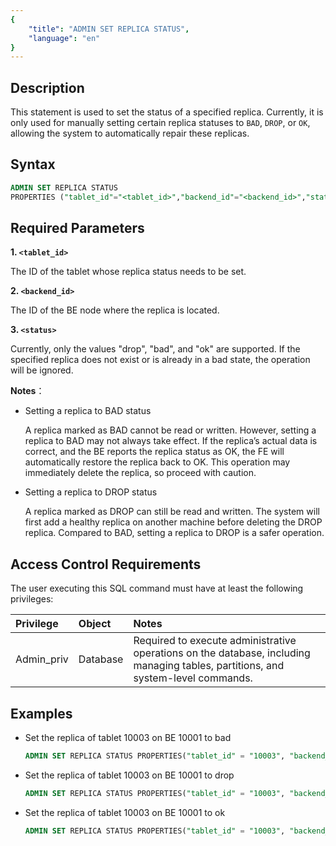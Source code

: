 ```yaml
---
{
    "title": "ADMIN SET REPLICA STATUS",
    "language": "en"
}
---
```


## Description

This statement is used to set the status of a specified replica. Currently, it is only used for manually setting certain replica statuses to `BAD`, `DROP`, or `OK`, allowing the system to automatically repair these replicas.

## Syntax

```sql
ADMIN SET REPLICA STATUS 
PROPERTIES ("tablet_id"="<tablet_id>","backend_id"="<backend_id>","status"="<status>")
```

## Required Parameters

**1. `<tablet_id>`**

The ID of the tablet whose replica status needs to be set.

**2. `<backend_id>`**

The ID of the BE node where the replica is located.

**3. `<status>`**

Currently, only the values "drop", "bad", and "ok" are supported.
If the specified replica does not exist or is already in a bad state, the operation will be ignored.

**Notes**：

- Setting a replica to BAD status
 
  A replica marked as BAD cannot be read or written. However, setting a replica to BAD may not always take effect. If the replica’s actual data is correct, and the BE reports the replica status as OK, the FE will automatically restore the replica back to OK. This operation may immediately delete the replica, so proceed with caution.


- Setting a replica to DROP status
  
  A replica marked as DROP can still be read and written. The system will first add a healthy replica on another machine before deleting the DROP replica. Compared to BAD, setting a replica to DROP is a safer operation.


## Access Control Requirements

The user executing this SQL command must have at least the following privileges:

| Privilege  | Object   | Notes                                                                                                                            |
|:-----------|:---------|:---------------------------------------------------------------------------------------------------------------------------------|
| Admin_priv | Database | Required to execute administrative operations on the database, including managing tables, partitions, and system-level commands. |


## Examples

- Set the replica of tablet 10003 on BE 10001 to bad

  ```sql
  ADMIN SET REPLICA STATUS PROPERTIES("tablet_id" = "10003", "backend_id" = "10001", "status" = "bad");
  ```

- Set the replica of tablet 10003 on BE 10001 to drop

  ```sql
  ADMIN SET REPLICA STATUS PROPERTIES("tablet_id" = "10003", "backend_id" = "10001", "status" = "drop");
  ```

- Set the replica of tablet 10003 on BE 10001 to ok

  ```sql
  ADMIN SET REPLICA STATUS PROPERTIES("tablet_id" = "10003", "backend_id" = "10001", "status" = "ok");
  ```

